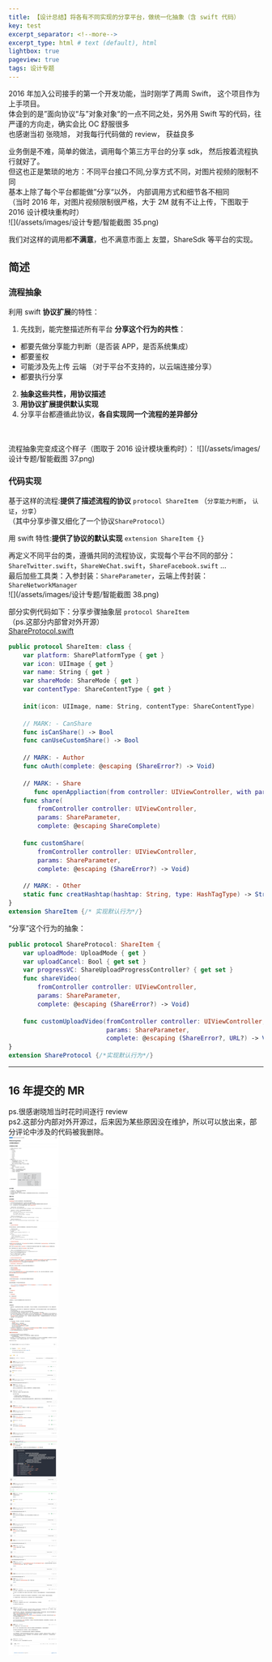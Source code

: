 ```yaml
---  
title: 【设计总结】将各有不同实现的分享平台，做统一化抽象（含 swift 代码）  
key: test  
excerpt_separator: <!--more-->  
excerpt_type: html # text (default), html  
lightbox: true
pageview: true  
tags: 设计专题  
---  
```

2016 年加入公司接手的第一个开发功能，当时刚学了两周 Swift， 这个项目作为上手项目。    
体会到的是”面向协议“与”对象对象“的一点不同之处，另外用 Swift 写的代码，往严谨的方向走，确实会比 OC 舒服很多    
也感谢当初 张晓旭， 对我每行代码做的 review， 获益良多    
  
业务倒是不难，简单的做法，调用每个第三方平台的分享 sdk， 然后按着流程执行就好了。    
但这也正是繁琐的地方：不同平台接口不同,分享方式不同，对图片视频的限制不同    
基本上除了每个平台都能做”分享“以外， 内部调用方式和细节各不相同    
（当时 2016 年，对图片视频限制很严格，大于 2M 就有不让上传，下图取于 2016 设计模块重构时）    
![](/assets/images/设计专题/智能截图 35.png)    
  
我们对这样的调用都**不满意**，也不满意市面上 友盟，ShareSdk 等平台的实现。    

## 简述

### 流程抽象

利用 swift **协议扩展**的特性：    
1. 先找到，能完整描述所有平台 **分享这个行为的共性**：  
* 都要先做分享能力判断（是否装 APP，是否系统集成）  
* 都要鉴权  
* 可能涉及先上传 云端 （对于平台不支持的，以云端连接分享）  
* 都要执行分享  
2. **抽象这些共性，用协议描述**  
3. **用协议扩展提供默认实现**  
4. 分享平台都遵循此协议，**各自实现同一个流程的差异部分**  
  
<br/>  
<br/>  
流程抽象完变成这个样子（图取于 2016 设计模块重构时）：  
![](/assets/images/设计专题/智能截图 37.png)  

### 代码实现
基于这样的流程:**提供了描述流程的协议** `protocol ShareItem` （`分享能力判断`， `认证`，`分享`）  
（其中分享步骤又细化了一个协议`ShareProtocol`）

用 swift 特性:**提供了协议的默认实现** `extension ShareItem {}`  

再定义不同平台的类，遵循共同的流程协议，实现每个平台不同的部分：  
`ShareTwitter.swift`，`ShareWeChat.swift`，`ShareFacebook.swift` …  
最后加些工具类：入参封装：`ShareParameter`，云端上传封装：`ShareNetworkManager`  
![](/assets/images/设计专题/智能截图 38.png)  
  
部分实例代码如下：分享步骤抽象层 `protocol ShareItem`  
（ps.这部分内部曾对外开源）  
[ShareProtocol.swift](/assets/images/设计专题/ShareProtocol.swift)  
```swift  
public protocol ShareItem: class {  
    var platform: SharePlatformType { get }  
    var icon: UIImage { get }  
    var name: String { get }  
    var shareMode: ShareMode { get }  
    var contentType: ShareContentType { get }  
      
    init(icon: UIImage, name: String, contentType: ShareContentType)  
      
    // MARK: - CanShare  
    func isCanShare() -> Bool  
    func canUseCustomShare() -> Bool  
      
    // MARK: - Author  
    func oAuth(complete: @escaping (ShareError?) -> Void)  
      
    // MARK: - Share  
	   func openAppliaction(from controller: UIViewController, with params: ShareParameter?)  
    func share(  
        fromController controller: UIViewController,  
        params: ShareParameter,  
        complete: @escaping ShareComplete)  
      
    func customShare(  
        fromController controller: UIViewController,  
        params: ShareParameter,  
        complete: @escaping (ShareError?) -> Void)  
      
    // MARK: - Other  
    static func creatHashtap(hashtap: String, type: HashTagType) -> String  
}  
extension ShareItem {/* 实现默认行为*/}  
```  
“分享”这个行为的抽象：  
```swift  
public protocol ShareProtocol: ShareItem {  
    var uploadMode: UploadMode { get }  
    var uploadCancel: Bool { get set }  
    var progressVC: ShareUploadProgressController? { get set }  
    func shareVideo(  
        fromController controller: UIViewController,  
        params: ShareParameter,  
        complete: @escaping (ShareError?) -> Void)  
      
    func customUploadVideo(fromController controller: UIViewController,  
                           params: ShareParameter,  
                           complete: @escaping (ShareError?, URL?) -> Void)  
}  
extension ShareProtocol {/*实现默认行为*/}  
```  
  
- - - -  
## 16 年提交的 MR 
ps.很感谢晓旭当时花时间逐行 review  
ps2.这部分内部对外开源过，后来因为某些原因没在维护，所以可以放出来，部分评论中涉及的代码被我删除。  
![](/assets/images/设计专题/MR截图.png)
